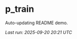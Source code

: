 # p_train

Auto-updating README demo.

<!--START_SECTION:status-->
_Last run: 2025-09-20 20:21 UTC_
<!--END_SECTION:status-->






































































































































































































































































































































































































































































































































































































































































